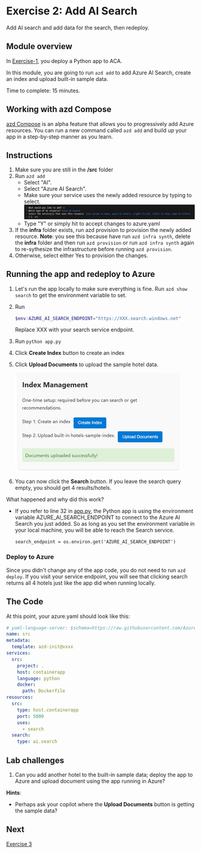 # Exercise 2: Add AI Search

Add AI search and add data for the search, then redeploy. 

## Module overview

In [Exercise-1](/Lab-Instructions/Exercise-1.md), you deploy a Python app to ACA. 

In this module, you are going to run `azd add` to add Azure AI Search, create an index and upload built-in sample data. 

Time to complete: 15 minutes.

## Working with azd Compose

[azd Compose](https://aka.ms/azd-compose) is an alpha feature that allows you to progressively add Azure resources. You can run a new command called `azd add` and build up your app in a step-by-step manner as you learn.

## Instructions

1. Make sure you are still in the **/src** folder
1. Run `azd add`
    * Select "AI".
    * Select "Azure AI Search".
    * Make sure your service uses the newly added resource by typing <space> to select.
    ![Connect service to searach](/Lab-Instructions/Images/2.ConnectServicetoSearch.png)
    * Type "Y" or simply hit <enter> to accept changes to azure.yaml    
1. If the **infra** folder exists, run azd provision to provision the newly added resource. **Note**: you see this because have run `azd infra synth`, delete the **infra** folder and then run `azd provision` or run `azd infra synth` again to re-sythesize the infrastructure before running `azd provision`.
1. Otherwise, select either Yes to provision the changes.

## Running the app and redeploy to Azure

1. Let's run the app locally to make sure everything is fine. Run `azd show search` to get the environment variable to set.
1. Run 
    ```powershell
    $env:AZURE_AI_SEARCH_ENDPOINT="https://XXX.search.windows.net"
    ```
    Replace XXX with your search service endpoint.
1. Run `python app.py`
1. Click **Create Index** button to create an index
1. Click **Upload Documents** to upload the sample hotel data.

    ![Index Management](/Lab-Instructions/Images/2.index-management.png)
1. You can now click the **Search** button. If you leave the search query empty, you should get 4 results/hotels. 

What happened and why did this work? 

* If you refer to line 32 in [app.py](/src/app.py), the Python app is using the environment variable AZURE_AI_SEARCH_ENDPOINT to connect to the Azure AI Search you just added. So as long as you set the environment variable  in your local machine, you will be able to reach the Search service.
    ```
    search_endpoint = os.environ.get('AZURE_AI_SEARCH_ENDPOINT')
    ```

### Deploy to Azure
Since you didn't change any of the app code, you do not need to run `azd deploy`. If you visit your service endpoint, you will see that clicking search returns all 4 hotels just like the app did when running locally.

## The Code

At this point, your azure.yaml should look like this:

``` yaml
# yaml-language-server: $schema=https://raw.githubusercontent.com/Azure/azure-dev/main/schemas/alpha/azure.yaml.json
name: src
metadata:
  template: azd-init@xxxx
services:
  src:
    project: .
    host: containerapp
    language: python
    docker:
      path: Dockerfile
resources:
  src:
    type: host.containerapp
    port: 5000
    uses:
      - search
  search:
    type: ai.search
```

## Lab challenges

1. Can you add another hotel to the built-in sample data; deploy the app to Azure and upload document using the app running in Azure?  

**Hints**: 
* Perhaps ask your copilot where the **Upload Documents** button is getting the sample data?

## Next
[Exercise 3](/Lab-Instructions/Exercise-3.md)